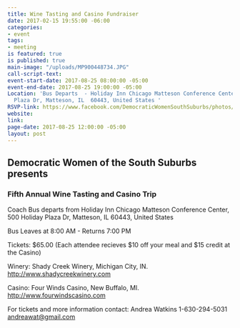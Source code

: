 ```yaml
---
title: Wine Tasting and Casino Fundraiser
date: 2017-02-15 19:55:00 -06:00
categories:
- event
tags:
- meeting
is featured: true
is published: true
main-image: "/uploads/MP900448734.JPG"
call-script-text: 
event-start-date: 2017-08-25 08:00:00 -05:00
event-end-date: 2017-08-25 19:00:00 -05:00
Location: 'Bus Departs  - Holiday Inn Chicago Matteson Conference Center, 500 Holiday
  Plaza Dr, Matteson, IL  60443, United States '
RSVP-link: https://www.facebook.com/DemocraticWomenSouthSuburbs/photos/gm.453762014979395/1534680643258887/?type=3&theater
website: 
link: 
page-date: 2017-08-25 12:00:00 -05:00
layout: post
---
```


## Democratic Women of the South Suburbs presents
### Fifth Annual Wine Tasting and Casino Trip

Coach Bus departs from Holiday Inn Chicago Matteson Conference Center, 500 Holiday Plaza Dr, Matteson, IL  60443, United States

Bus Leaves at 8:00 AM - Returns 7:00 PM

Tickets: $65.00  (Each attendee recieves $10 off your meal and $15 credit at the Casino)

Winery: Shady Creek Winery, Michigan City, IN. 
http://www.shadycreekwinery.com

Casino: Four Winds Casino, New Buffalo, MI. 
http://www.fourwindscasino.com 

For tickets and more information contact: 
Andrea Watkins 1-630-294-5031
andreawat@gmail.com 
